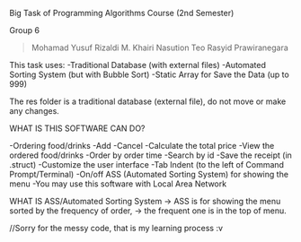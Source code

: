 Big Task of Programming Algorithms Course (2nd Semester)

Group 6
> Mohamad Yusuf Rizaldi
> M. Khairi Nasution
> Teo Rasyid Prawiranegara

This task uses:
-Traditional Database (with external files)
-Automated Sorting System (but with Bubble Sort)
-Static Array for Save the Data (up to 999)

<!----Important---->
The res folder is a traditional database (external file),
do not move or make any changes.
<!----Important---->

WHAT IS THIS SOFTWARE CAN DO?

-Ordering food/drinks
   -Add
   -Cancel
-Calculate the total price
-View the ordered food/drinks
   -Order by order time
   -Search by id
-Save the receipt (in .struct)
-Customize the user interface
   -Tab Indent (to the left of Command Prompt/Terminal)
   -On/off ASS (Automated Sorting System) for showing the menu
-You may use this software with Local Area Network


WHAT IS ASS/Automated Sorting System
-> ASS is for showing the menu sorted by the frequency of order,
-> the frequent one is in the top of menu.

//Sorry for the messy code, that is my learning process :v
